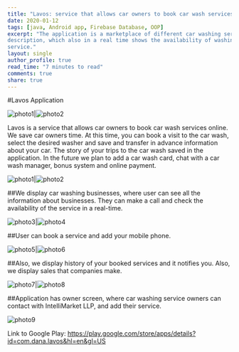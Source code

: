 ```yaml
---
title: "Lavos: service that allows car owners to book car wash services online."
date: 2020-01-12
tags: [java, Android app, Firebase Database, OOP]
excerpt: "The application is a marketplace of different car washing services with brief and full
description, which also in a real time shows the availability of washing room in a particular
service."
layout: single
author_profile: true
read_time: "7 minutes to read"
comments: true
share: true
---
```


#Lavos Application

![photo1](/lavos/register.jpg)|![photo2](/lavos/market.jfif)


Lavos is a service that allows car owners to book car wash services online. We save car owners time.
At this time, you can book a visit to the car wash, select the desired washer and save and transfer in advance information about your car. The story of your trips to the car wash saved in the application.
In the future we plan to add a car wash card, chat with a car wash manager, bonus system and online payment.


![photo1](/lavos/main.jpg)|![photo2](/lavos/navigation.jfif)


##We display car washing businesses, where user can see all the information about businesses. They can make a call and check the availability of the service in a real-time.

![photo3](/lavos/market.jfif)|![photo4](/lavos/info.jfif)


##User can book a service and add your mobile phone.


![photo5](/lavos/setTime.jpg)|![photo6](/lavos/select.jfif)


##Also, we display history of your booked services and it notifies you. Also, we display sales that companies make.


![photo7](/lavos/history.jpg)|![photo8](/lavos/skidki.jpg)


##Application has owner screen, where car washing service owners can contact with IntelliMarket LLP, and add their service.

![photo9](/lavos/owner.jpg)


Link to Google Play: https://play.google.com/store/apps/details?id=com.dana.lavos&hl=en&gl=US
